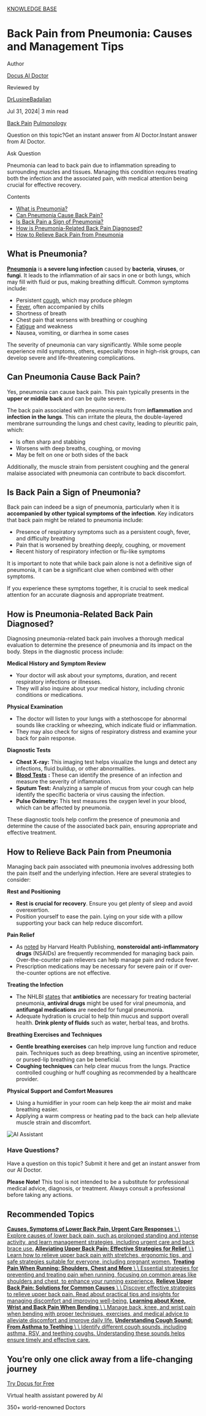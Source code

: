 [KNOWLEDGE BASE](https://docus.ai/knowledge-base)

# Back Pain from Pneumonia: Causes and Management Tips

Author

[Docus AI Doctor](https://docus.ai/ai-doctor)

Reviewed by

[DrLusineBadalian](https://docus.ai/author/dr-lusine-badalian)

Jul 31, 2024\| 3 min read

[Back Pain](https://docus.ai/tags/back-pain) [Pulmonology](https://docus.ai/tags/pulmonology)

Question on this topic?Get an instant answer from AI Doctor.Instant answer from AI Doctor.

Ask Question

Pneumonia can lead to back pain due to inflammation spreading to surrounding muscles and tissues. Managing this condition requires treating both the infection and the associated pain, with medical attention being crucial for effective recovery.

Contents

- [What is Pneumonia?](https://docus.ai/knowledge-base/pneumonia-back-pain#what-is-pneumonia)
- [Can Pneumonia Cause Back Pain?](https://docus.ai/knowledge-base/pneumonia-back-pain#can-pneumonia-cause-back-pain)
- [Is Back Pain a Sign of Pneumonia?](https://docus.ai/knowledge-base/pneumonia-back-pain#is-back-pain-a-sign-of-pneumonia)
- [How is Pneumonia-Related Back Pain Diagnosed?](https://docus.ai/knowledge-base/pneumonia-back-pain#how-is-pneumonia-related-back-pain-diagnosed)
- [How to Relieve Back Pain from Pneumonia](https://docus.ai/knowledge-base/pneumonia-back-pain#how-to-relieve-back-pain-from-pneumonia)

## What is Pneumonia?

**[Pneumonia](https://docus.ai/symptoms-guide/pneumonia)** is **a severe lung infection** caused by **bacteria**, **viruses**, or **fungi**. It leads to the inflammation of air sacs in one or both lungs, which may fill with fluid or pus, making breathing difficult. Common symptoms include:

- Persistent [cough](https://docus.ai/tags/cough), which may produce phlegm
- [Fever](https://docus.ai/tags/fever), often accompanied by chills
- Shortness of breath
- Chest pain that worsens with breathing or coughing
- [Fatigue](https://docus.ai/tags/fatigue) and weakness
- Nausea, vomiting, or diarrhea in some cases

The severity of pneumonia can vary significantly. While some people experience mild symptoms, others, especially those in high-risk groups, can develop severe and life-threatening complications.

## Can Pneumonia Cause Back Pain?

Yes, pneumonia can cause back pain. This pain typically presents in the **upper or middle back** and can be quite severe.

The back pain associated with pneumonia results from **inflammation** and **infection in the lungs**. This can irritate the pleura, the double-layered membrane surrounding the lungs and chest cavity, leading to pleuritic pain, which:

- Is often sharp and stabbing
- Worsens with deep breaths, coughing, or moving
- May be felt on one or both sides of the back

Additionally, the muscle strain from persistent coughing and the general malaise associated with pneumonia can contribute to back discomfort.

## Is Back Pain a Sign of Pneumonia?

Back pain can indeed be a sign of pneumonia, particularly when it is **accompanied by other typical symptoms of the infection**. Key indicators that back pain might be related to pneumonia include:

- Presence of respiratory symptoms such as a persistent cough, fever, and difficulty breathing
- Pain that is worsened by breathing deeply, coughing, or movement
- Recent history of respiratory infection or flu-like symptoms

It is important to note that while back pain alone is not a definitive sign of pneumonia, it can be a significant clue when combined with other symptoms.

If you experience these symptoms together, it is crucial to seek medical attention for an accurate diagnosis and appropriate treatment.

## How is Pneumonia-Related Back Pain Diagnosed?

Diagnosing pneumonia-related back pain involves a thorough medical evaluation to determine the presence of pneumonia and its impact on the body. Steps in the diagnostic process include:

**Medical History and Symptom Review**

- Your doctor will ask about your symptoms, duration, and recent respiratory infections or illnesses.
- They will also inquire about your medical history, including chronic conditions or medications.

**Physical Examination**

- The doctor will listen to your lungs with a stethoscope for abnormal sounds like crackling or wheezing, which indicate fluid or inflammation.
- They may also check for signs of respiratory distress and examine your back for pain response.

**Diagnostic Tests**

- **Chest X-ray:** This imaging test helps visualize the lungs and detect any infections, fluid buildup, or other abnormalities.
- [**Blood Tests**](https://docus.ai/tags/blood-work) **:** These can identify the presence of an infection and measure the severity of inflammation.
- **Sputum Test:** Analyzing a sample of mucus from your cough can help identify the specific bacteria or virus causing the infection.
- **Pulse Oximetry:** This test measures the oxygen level in your blood, which can be affected by pneumonia.

These diagnostic tools help confirm the presence of pneumonia and determine the cause of the associated back pain, ensuring appropriate and effective treatment.

## How to Relieve Back Pain from Pneumonia

Managing back pain associated with pneumonia involves addressing both the pain itself and the underlying infection. Here are several strategies to consider:

**Rest and Positioning**

- **Rest is crucial for recovery**. Ensure you get plenty of sleep and avoid overexertion.
- Position yourself to ease the pain. Lying on your side with a pillow supporting your back can help reduce discomfort.

**Pain Relief**

- As [noted](https://www.health.harvard.edu/pain/managing-back-pain) by Harvard Health Publishing, **nonsteroidal anti-inflammatory drugs** (NSAIDs) are frequently recommended for managing back pain. Over-the-counter pain relievers can help manage pain and reduce fever.
- Prescription medications may be necessary for severe pain or if over-the-counter options are not effective.

**Treating the Infection**

- The NHLBI [states](https://www.nhlbi.nih.gov/health/pneumonia/treatment) that **antibiotics** are necessary for treating bacterial pneumonia, **antiviral drugs** might be used for viral pneumonia, and **antifungal medications** are needed for fungal pneumonia.
- Adequate hydration is crucial to help thin mucus and support overall health. **Drink plenty of fluids** such as water, herbal teas, and broths.

**Breathing Exercises and Techniques**

- **Gentle breathing exercises** can help improve lung function and reduce pain. Techniques such as deep breathing, using an incentive spirometer, or pursed-lip breathing can be beneficial.
- **Coughing techniques** can help clear mucus from the lungs. Practice controlled coughing or huff coughing as recommended by a healthcare provider.

**Physical Support and Comfort Measures**

- Using a humidifier in your room can help keep the air moist and make breathing easier.
- Applying a warm compress or heating pad to the back can help alleviate muscle strain and discomfort.

![AI Assistant](https://docus.ai/images/small-assistant.png)

### Have Questions?

Have a question on this topic? Submit it here and get an instant answer from our AI Doctor.

**Please Note!** This tool is not intended to be a substitute for professional medical advice, diagnosis, or treatment. Always consult a professional before taking any actions.

## Recommended Topics

[**Causes, Symptoms of Lower Back Pain, Urgent Care Responses** \\
\\
Explore causes of lower back pain, such as prolonged standing and intense activity, and learn management strategies, including urgent care and back brace use.](https://docus.ai/knowledge-base/causes-symptoms-of-lower-back-pain) [**Alleviating Upper Back Pain: Effective Strategies for Relief** \\
\\
Learn how to relieve upper back pain with stretches, ergonomic tips, and safe strategies suitable for everyone, including pregnant women.](https://docus.ai/knowledge-base/alleviating-upper-back-pain) [**Treating Pain When Running: Shoulders, Chest and More** \\
\\
Essential strategies for preventing and treating pain when running, focusing on common areas like shoulders and chest, to enhance your running experience.](https://docus.ai/knowledge-base/treating-pain-when-running) [**Relieve Upper Back Pain: Solutions for Common Causes** \\
\\
Discover effective strategies to relieve upper back pain. Read about practical tips and insights for managing discomfort and improving well-being.](https://docus.ai/knowledge-base/relieve-upper-back-pain-solutions-for-common-causes) [**Learning about Knee, Wrist and Back Pain When Bending** \\
\\
Manage back, knee, and wrist pain when bending with proper techniques, exercises, and medical advice to alleviate discomfort and improve daily life.](https://docus.ai/knowledge-base/knee-wrist-and-back-pain-when-bending) [**Understanding Cough Sound: From Asthma to Teething** \\
\\
Identify different cough sounds, including asthma, RSV, and teething coughs. Understanding these sounds helps ensure timely and effective care.](https://docus.ai/knowledge-base/understanding-cough-sound)

## You’re only one click away from a life-changing journey

[Try Docus for Free](https://my.docus.ai/auth/signup)

Virtual health assistant powered by AI

350+ world-renowned Doctors